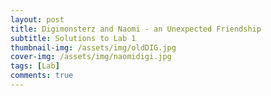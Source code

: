 ```yaml
---
layout: post
title: Digimonsterz and Naomi - an Unexpected Friendship
subtitle: Solutions to Lab 1
thumbnail-img: /assets/img/oldDIG.jpg
cover-img: /assets/img/naomidigi.jpg
tags: [Lab]
comments: true
---
```

